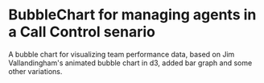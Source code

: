# BubbleChart for managing agents in a Call Control senario #

A bubble chart for visualizing team performance data, based on Jim Vallandingham's animated bubble chart in d3, added bar graph and some other variations. 